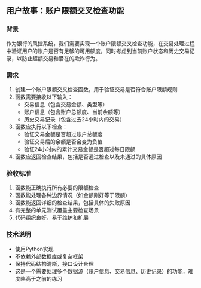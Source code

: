 ## 用户故事：账户限额交叉检查功能

### 背景
作为银行的风控系统，我们需要实现一个账户限额交叉检查功能，在交易处理过程中验证用户的账户是否有足够的可用额度，同时考虑到当前账户状态和历史交易记录，以防止超额交易和潜在的欺诈行为。

### 需求
1. 创建一个账户限额交叉检查函数，用于验证交易是否符合账户限额规则
2. 函数需要接收以下输入：
   - 交易信息（包含交易金额、类型等）
   - 账户信息（包含账户总额度、当前余额等）
   - 历史交易记录（包含过去24小时内的交易）
3. 函数应执行以下检查：
   - 验证交易金额是否超过账户总额度
   - 验证交易后的余额是否会变为负值
   - 验证24小时内的累计交易金额是否超过每日限额
4. 函数应返回检查结果，包括是否通过检查以及未通过的具体原因

### 验收标准
1. 函数能正确执行所有必要的限额检查
2. 函数能处理各种边界情况（如金额刚好等于限额）
3. 函数能返回详细的检查结果，包括具体的失败原因
4. 有完整的单元测试覆盖主要检查场景
5. 代码组织良好，易于维护和扩展

### 技术说明
- 使用Python实现
- 不依赖外部数据库或复杂框架
- 保持代码结构清晰，接口设计合理
- 这是一个需要处理多个数据源（账户信息、交易信息、历史记录）的功能，难度略高于之前的练习 